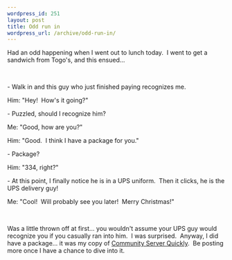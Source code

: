 ```yaml
--- 
wordpress_id: 251
layout: post
title: Odd run in
wordpress_url: /archive/odd-run-in/
---
```


<p>Had an odd happening when I went out to lunch today.&nbsp; I went to get a sandwich from Togo's, and this ensued...</p> <p>&nbsp;</p> <p>- Walk in and this guy who just finished paying recognizes me.</p> <p>Him: "Hey!&nbsp; How's it going?"</p> <p>- Puzzled, should I recognize him?</p> <p>Me: "Good, how are you?"</p> <p>Him: "Good.&nbsp; I think I have a package for you."</p> <p>- Package?</p> <p>Him: "334, right?"</p> <p>- At this point, I finally notice he is in a UPS uniform.&nbsp; Then it clicks, he is the UPS delivery guy!</p> <p>Me: "Cool!&nbsp; Will probably see you later!&nbsp; Merry Christmas!"</p> <p>&nbsp;</p> <p>Was a little thrown off at first... you wouldn't assume your UPS guy would recognize you if you casually ran into him.&nbsp; I was surprised.&nbsp; Anyway, I did have a package... it was my copy of <a href="http://www.amazon.com/Community-Server-Quickly-Administration-Customization/dp/1847190871/sr=8-1/qid=1166742570/ref=pd_bbs_sr_1/102-6487800-1034566?ie=UTF8&amp;s=books">Community Server Quickly</a>.&nbsp; Be posting more once I have a chance to dive into it.</p>
         
